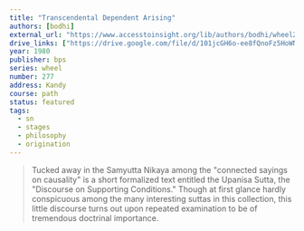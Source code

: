 ```yaml
---
title: "Transcendental Dependent Arising"
authors: [bodhi]
external_url: "https://www.accesstoinsight.org/lib/authors/bodhi/wheel277.html"
drive_links: ["https://drive.google.com/file/d/101jcGH6o-ee8fQnoFz5HoWNy5E2tuAVw/view?usp=drivesdk", "https://drive.google.com/file/d/1YpgG4MHO9LkzS7tKi9vRngBeIWt-HD3q/view?usp=drivesdk"]
year: 1980
publisher: bps
series: wheel
number: 277
address: Kandy
course: path
status: featured
tags:
  - sn
  - stages
  - philosophy
  - origination
---
```


> Tucked away in the Samyutta Nikaya among the "connected sayings on causality" is a short formalized text entitled the Upanisa Sutta, the "Discourse on Supporting Conditions." Though at first glance hardly conspicuous among the many interesting suttas in this collection, this little discourse turns out upon repeated examination to be of tremendous doctrinal importance. 
